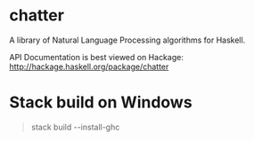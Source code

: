 # chatter
A library of Natural Language Processing algorithms for Haskell.

API Documentation is best viewed on Hackage: http://hackage.haskell.org/package/chatter

# Stack build on Windows

> stack build --install-ghc

